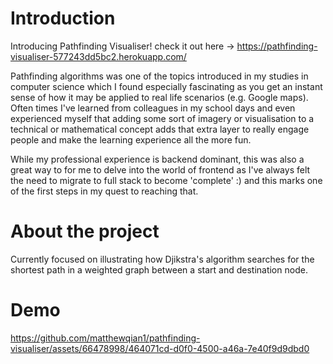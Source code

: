 # Introduction
Introducing Pathfinding Visualiser! 
check it out here -> https://pathfinding-visualiser-577243dd5bc2.herokuapp.com/

Pathfinding algorithms was one of the topics introduced in my studies in computer science which I found especially fascinating as you get an instant sense of how it may be applied to real life scenarios (e.g. Google maps). Often times I've learned from colleagues in my school days and even experienced myself that adding some sort of imagery or visualisation to a technical or mathematical concept adds that extra layer to really engage people and make the learning experience all the more fun.

While my professional experience is backend dominant, this was also a great way to for me to delve into the world of frontend as I've always felt the need to migrate to full stack to become 'complete' :) and this marks one of the first steps in my quest to reaching that. 

# About the project
Currently focused on illustrating how Djikstra's algorithm searches for the shortest path in a weighted graph between a start and destination node.

# Demo
https://github.com/matthewqian1/pathfinding-visualiser/assets/66478998/464071cd-d0f0-4500-a46a-7e40f9d9dbd0



